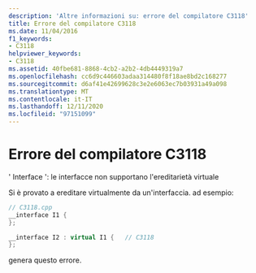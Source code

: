 ```yaml
---
description: 'Altre informazioni su: errore del compilatore C3118'
title: Errore del compilatore C3118
ms.date: 11/04/2016
f1_keywords:
- C3118
helpviewer_keywords:
- C3118
ms.assetid: 40fbe681-8868-4cb2-a2b2-4db4449319a7
ms.openlocfilehash: cc6d9c446603adaa314480f8f18ae8bd2c168277
ms.sourcegitcommit: d6af41e42699628c3e2e6063ec7b03931a49a098
ms.translationtype: MT
ms.contentlocale: it-IT
ms.lasthandoff: 12/11/2020
ms.locfileid: "97151099"
---
```

# <a name="compiler-error-c3118"></a>Errore del compilatore C3118

' Interface ': le interfacce non supportano l'ereditarietà virtuale

Si è provato a ereditare virtualmente da un'interfaccia. ad esempio:

```cpp
// C3118.cpp
__interface I1 {
};

__interface I2 : virtual I1 {   // C3118
};
```

genera questo errore.
